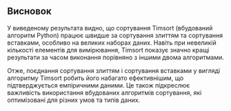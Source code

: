 ## Висновок
У виведеному результата видно, що сортування Timsort (вбудований алгоритм Python) працює швидше за сортування злиттям та сортування вставками, особливо на великих наборах даних. Навіть при невеликій кількості елементів для вимірювання, Timsort показує значно кращі результати за часом виконання порівняно з іншими двома алгоритмами.

Отже, поєднання сортування злиттям і сортування вставками у вигляді алгоритму Timsort робить його набагато ефективнішим, що підтверджується емпіричними даними. Це також підкреслює важливість використання вбудованих алгоритмів сортування, які оптимізовані для різних умов та типів даних.
